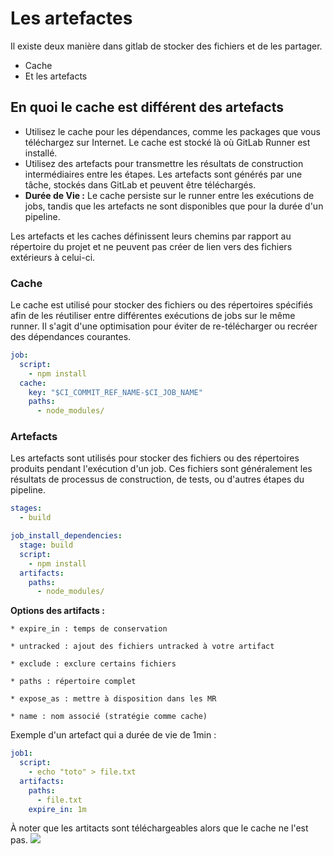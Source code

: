 # Les artefactes 
Il existe deux manière dans gitlab de stocker des fichiers et de les partager. 
- Cache
- Et les artefacts
## En quoi le cache est différent des artefacts
- Utilisez le cache pour les dépendances, comme les packages que vous téléchargez sur Internet. Le cache est stocké là où GitLab Runner est installé.
- Utilisez des artefacts pour transmettre les résultats de construction intermédiaires entre les étapes. Les artefacts sont générés par une tâche, stockés dans GitLab et peuvent être téléchargés.
- **Durée de Vie :** Le cache persiste sur le runner entre les exécutions de jobs, tandis que les artefacts ne sont disponibles que pour la durée d'un pipeline.

Les artefacts et les caches définissent leurs chemins par rapport au répertoire du projet et ne peuvent pas créer de lien vers des fichiers extérieurs à celui-ci.

### Cache
Le cache est utilisé pour stocker des fichiers ou des répertoires spécifiés afin de les réutiliser 
entre différentes exécutions de jobs sur le même runner.
Il s'agit d'une optimisation pour éviter de re-télécharger ou recréer des dépendances courantes.

```yaml
job:
  script:
    - npm install
  cache:
    key: "$CI_COMMIT_REF_NAME-$CI_JOB_NAME"
    paths:
      - node_modules/
  ```

### Artefacts
Les artefacts sont utilisés pour stocker des fichiers ou des répertoires produits pendant l'exécution d'un job. 
Ces fichiers sont généralement les résultats de processus de construction, de tests, ou d'autres étapes du pipeline.

```yaml
stages:
  - build

job_install_dependencies:
  stage: build
  script:
    - npm install
  artifacts:
    paths:
      - node_modules/
```

**Options des artifacts :**

	* expire_in : temps de conservation

	* untracked : ajout des fichiers untracked à votre artifact

	* exclude : exclure certains fichiers

	* paths : répertoire complet

	* expose_as : mettre à disposition dans les MR

	* name : nom associé (stratégie comme cache)


Exemple d'un artefact qui a durée de vie de 1min : 

```yaml
job1:
  script:
    - echo "toto" > file.txt
  artifacts:
    paths:
      - file.txt
    expire_in: 1m
```

À noter que les artitacts sont téléchargeables alors que le cache ne l'est pas. 
![](https://cdn.discordapp.com/attachments/727923649738178571/1201192330582036580/image.png?ex=65c8ec88&is=65b67788&hm=dd3fdfa20d2e3945996bddcda1c0ba9a5224ed49373f554633ebaaf597d85d09&)
